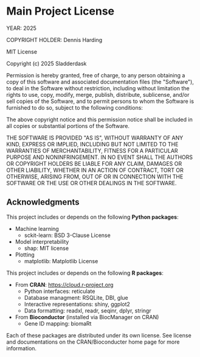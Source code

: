 # Main Project License
YEAR: 2025

COPYRIGHT HOLDER: Dennis Harding

MIT License

Copyright (c) 2025 Sladderdask

Permission is hereby granted, free of charge, to any person obtaining a copy
of this software and associated documentation files (the "Software"), to deal
in the Software without restriction, including without limitation the rights
to use, copy, modify, merge, publish, distribute, sublicense, and/or sell
copies of the Software, and to permit persons to whom the Software is
furnished to do so, subject to the following conditions:

The above copyright notice and this permission notice shall be included in all
copies or substantial portions of the Software.

THE SOFTWARE IS PROVIDED "AS IS", WITHOUT WARRANTY OF ANY KIND, EXPRESS OR
IMPLIED, INCLUDING BUT NOT LIMITED TO THE WARRANTIES OF MERCHANTABILITY,
FITNESS FOR A PARTICULAR PURPOSE AND NONINFRINGEMENT. IN NO EVENT SHALL THE
AUTHORS OR COPYRIGHT HOLDERS BE LIABLE FOR ANY CLAIM, DAMAGES OR OTHER
LIABILITY, WHETHER IN AN ACTION OF CONTRACT, TORT OR OTHERWISE, ARISING FROM,
OUT OF OR IN CONNECTION WITH THE SOFTWARE OR THE USE OR OTHER DEALINGS IN THE
SOFTWARE.

## Acknowledgments
This project includes or depends on the following **Python packages**:
* Machine learning
  * sckit-learn: BSD 3-Clause License
* Model interpretability
  * shap: MIT license
* Plotting
  * matplotlib: Matplotlib License

This project includes or depends on the following **R packages**:
 * From **CRAN**: https://cloud.r-project.org
    * Python interfaces: reticulate
    * Database managment: RSQLite, DBI, glue
    * Interactive representations: shiny, ggplot2
    * Data formatting: readxl, readr, seqinr, dplyr, stringr
 * From **Bioconductor** (installed via BiocManager on CRAN)
    * Gene ID mapping: biomaRt

Each of these packages are distributed under its own license. See license and documentations on the CRAN/Bioconducter home page for more information.
